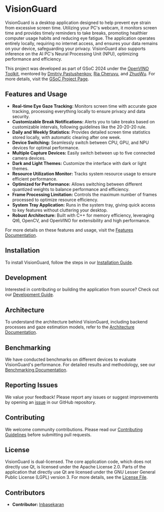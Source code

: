 # VisionGuard

VisionGuard is a desktop application designed to help prevent eye strain from excessive screen time. Utilizing your PC's webcam, it monitors screen time and provides timely reminders to take breaks, promoting healthier computer usage habits and reducing eye fatigue. The application operates entirely locally, requiring no internet access, and ensures your data remains on your device, safeguarding your privacy. VisionGuard also supports inference on the AI PC's Neural Processing Unit (NPU), optimizing performance and efficiency.

This project was developed as part of GSoC 2024 under the [OpenVINO Toolkit](https://github.com/openvinotoolkit), mentored by [Dmitriy Pastushenkov](https://github.com/DimaPastushenkov), [Ria Cheruvu](https://github.com/riacheruvu), and [ZhuoWu](https://github.com/zhuo-yoyowz). For more details, visit the [GSoC Project Page](https://summerofcode.withgoogle.com/programs/2024/projects/QUbIeRAM).

## Features and Usage

- **Real-time Eye Gaze Tracking:** Monitors screen time with accurate gaze tracking, processing everything locally to ensure privacy and data security.
- **Customizable Break Notifications:** Alerts you to take breaks based on customizable intervals, following guidelines like the 20-20-20 rule.
- **Daily and Weekly Statistics:** Provides detailed screen time statistics stored locally, with automatic clearing after one week.
- **Device Switching:** Seamlessly switch between CPU, GPU, and NPU devices for optimal performance.
- **Multiple Capture Devices:** Easily switch between up to five connected camera devices.
- **Dark and Light Themes:** Customize the interface with dark or light themes.
- **Resource Utilization Monitor:** Tracks system resource usage to ensure efficient performance.
- **Optimized for Performance:** Allows switching between different quantized weights to balance performance and efficiency.
- **Frame Processing Limitation:** Controls the maximum number of frames processed to optimize resource efficiency.
- **System Tray Application:** Runs in the system tray, giving quick access to key features without cluttering your desktop.
- **Robust Architecture:** Built with C++ for memory efficiency, leveraging Qt6, OpenCV, and OpenVINO for extensibility and high performance.

For more details on these features and usage, visit the [Features Documentation](docs/FEATURES.md).

## Installation

To install VisionGuard, follow the steps in our [Installation Guide](docs/INSTALLATION.md).

## Development

Interested in contributing or building the application from source? Check out our [Development Guide](docs/DEVELOPMENT.md).

## Architecture

To understand the architecture behind VisionGuard, including backend processes and gaze estimation models, refer to the [Architecture Documentation](docs/ARCHITECTURE.md).

## Benchmarking

We have conducted benchmarks on different devices to evaluate VisionGuard's performance. For detailed results and methodology, see our [Benchmarking Documentation](docs/BENCHMARKING.md).

## Reporting Issues

We value your feedback! Please report any issues or suggest improvements by opening an [issue](https://github.com/inbasperu/VisionGuard/issues) in our GitHub repository.

## Contributing

We welcome community contributions. Please read our [Contributing Guidelines](docs/CONTRIBUTING.md) before submitting pull requests.

## License

VisionGuard is dual-licensed. The core application code, which does not directly use Qt, is licensed under the Apache License 2.0. Parts of the application that directly use Qt are licensed under the GNU Lesser General Public License (LGPL) version 3. For more details, see the [License File](LICENSE.md).

## Contributors

- **Contributor:** [Inbasekaran](https://github.com/inbasperu)